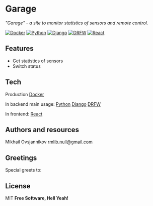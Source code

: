 # Garage

_"Garage" - a site to monitor statistics of sensors and remote control._

[![Docker](https://img.shields.io/badge/docker-24.0.2-blue.svg?logo=docker)](https://www.python.org/) [![Python](https://img.shields.io/badge/python-3.11-green.svg?logo=python)](https://www.python.org/) [![Django](https://img.shields.io/badge/django-4.1+-green.svg?logo=django)](https://www.djangoproject.com/) [![DRFW](https://img.shields.io/badge/django--rest--framework-3.12+-green.svg)](https://www.django-rest-framework.org/) [![React](https://img.shields.io/badge/React-8A2BE2.svg?logo=react)](https://react.dev/)


## Features
- Get statistics of sensors
- Switch status


## Tech
Production
[Docker][docker]

In backend main usage:
[Python][python]
[Django][django]
[DRFW][drfw]

In frontend:
[React][react]


## Authors and resources
Mikhail Ovsjannikov <rmlib.null@gmail.com>  


## Greetings
Special greets to: 


## License
MIT
**Free Software, Hell Yeah!**

[docker]: https://www.docker.com/
[python]: https://www.python.org/
[django]: https://www.djangoproject.com/
[drfw]: https://www.django-rest-framework.org/
[react]: https://react.dev/
